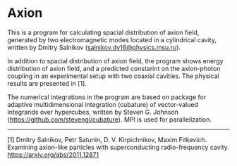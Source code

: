 # Axion
This is a program for calculating spacial distribution of axion field, generated by two electromagnetic modes located in a cylindrical cavity, written by Dmitry Salnikov (salnikov.dv16@physics.msu.ru).

In addition to spacial distribution of axion field, the program shows energy distribution of axion field, and a predicted constarint on the axion-photon coupling in an experimental setup with two coaxial cavities. The physical results are presented in [1].

The numerical integrations in the program are based on package for adaptive multidimensional integration (cubature) of vector-valued integrands over hypercubes, written by Steven G. Johnson (https://github.com/stevengj/cubature). MPI is used for parallelization. 

-----------------------------
[1] Dmitry Salnikov, Petr Satunin, D. V. Kirpichnikov, Maxim Fitkevich. 
Examining axion-like particles with superconducting radio-frequency cavity.
https://arxiv.org/abs/2011.12871
